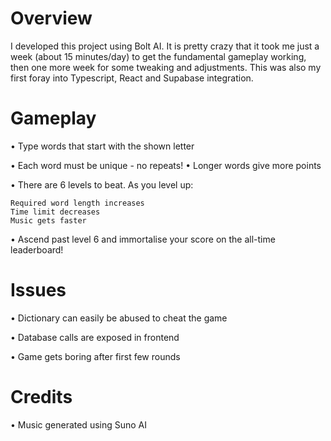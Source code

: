 # Overview

I developed this project using Bolt AI. It is pretty crazy that it took me just a week (about 15 minutes/day) to get the fundamental gameplay working, then one more week for some tweaking and adjustments. This was also my first foray into Typescript, React and Supabase integration.

# Gameplay

• Type words that start with the shown letter

• Each word must be unique - no repeats!
• Longer words give more points

• There are 6 levels to beat. As you level up:

    Required word length increases
    Time limit decreases
    Music gets faster
    
• Ascend past level 6 and immortalise your score on the all-time leaderboard!

# Issues
• Dictionary can easily be abused to cheat the game

• Database calls are exposed in frontend

• Game gets boring after first few rounds

# Credits
• Music generated using Suno AI
